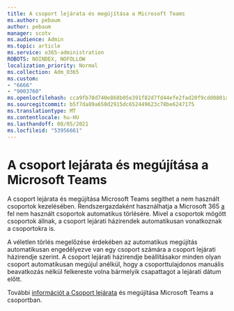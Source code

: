 ```yaml
---
title: A csoport lejárata és megújítása a Microsoft Teams
ms.author: pebaum
author: pebaum
manager: scotv
ms.audience: Admin
ms.topic: article
ms.service: o365-administration
ROBOTS: NOINDEX, NOFOLLOW
localization_priority: Normal
ms.collection: Adm_O365
ms.custom:
- "6666"
- "9003760"
ms.openlocfilehash: cca9fb78d740e868b05e391f82d7fd44efe2fad20f9cdd0801ae05dbfa410a05
ms.sourcegitcommit: b5f7da89a650d2915dc652449623c78be6247175
ms.translationtype: MT
ms.contentlocale: hu-HU
ms.lasthandoff: 08/05/2021
ms.locfileid: "53956661"
---
```

# <a name="team-expiration-and-renewal-in-microsoft-teams"></a>A csoport lejárata és megújítása a Microsoft Teams

A csoport lejárata és megújítása Microsoft Teams segíthet a nem használt csoportok kezelésében. Rendszergazdaként használhatja a Microsoft 365 [a](https://docs.microsoft.com/microsoft-365/admin/create-groups/office-365-groups-expiration-policy) fel nem használt csoportok automatikus törlésére. Mivel a csoportok mögött csoportok állnak, a csoport lejárati házirendek automatikusan vonatkoznak a csoportokra is.

A véletlen törlés megelőzése érdekében az automatikus megújítás automatikusan engedélyezve van egy csoport számára a csoport lejárati házirendje szerint. A csoport lejárati házirendje beállításakor minden olyan csoport automatikusan megújul anélkül, hogy a csoporttulajdonos manuális beavatkozás nélkül felkereste volna bármelyik csapattagot a lejárati dátum előtt.  

További [információt a Csoport lejárata](https://docs.microsoft.com/microsoftteams/team-expiration-renewal) és megújítása Microsoft Teams a csoportban.
